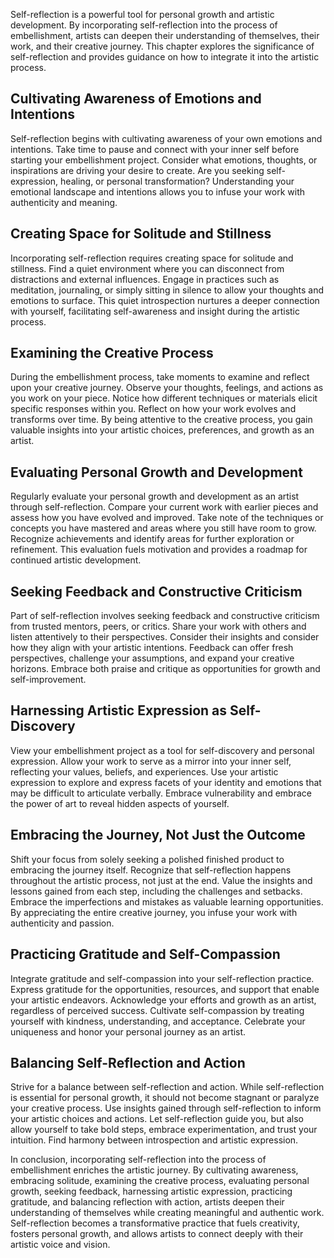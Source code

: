 
Self-reflection is a powerful tool for personal growth and artistic development. By incorporating self-reflection into the process of embellishment, artists can deepen their understanding of themselves, their work, and their creative journey. This chapter explores the significance of self-reflection and provides guidance on how to integrate it into the artistic process.

Cultivating Awareness of Emotions and Intentions
------------------------------------------------

Self-reflection begins with cultivating awareness of your own emotions and intentions. Take time to pause and connect with your inner self before starting your embellishment project. Consider what emotions, thoughts, or inspirations are driving your desire to create. Are you seeking self-expression, healing, or personal transformation? Understanding your emotional landscape and intentions allows you to infuse your work with authenticity and meaning.

Creating Space for Solitude and Stillness
-----------------------------------------

Incorporating self-reflection requires creating space for solitude and stillness. Find a quiet environment where you can disconnect from distractions and external influences. Engage in practices such as meditation, journaling, or simply sitting in silence to allow your thoughts and emotions to surface. This quiet introspection nurtures a deeper connection with yourself, facilitating self-awareness and insight during the artistic process.

Examining the Creative Process
------------------------------

During the embellishment process, take moments to examine and reflect upon your creative journey. Observe your thoughts, feelings, and actions as you work on your piece. Notice how different techniques or materials elicit specific responses within you. Reflect on how your work evolves and transforms over time. By being attentive to the creative process, you gain valuable insights into your artistic choices, preferences, and growth as an artist.

Evaluating Personal Growth and Development
------------------------------------------

Regularly evaluate your personal growth and development as an artist through self-reflection. Compare your current work with earlier pieces and assess how you have evolved and improved. Take note of the techniques or concepts you have mastered and areas where you still have room to grow. Recognize achievements and identify areas for further exploration or refinement. This evaluation fuels motivation and provides a roadmap for continued artistic development.

Seeking Feedback and Constructive Criticism
-------------------------------------------

Part of self-reflection involves seeking feedback and constructive criticism from trusted mentors, peers, or critics. Share your work with others and listen attentively to their perspectives. Consider their insights and consider how they align with your artistic intentions. Feedback can offer fresh perspectives, challenge your assumptions, and expand your creative horizons. Embrace both praise and critique as opportunities for growth and self-improvement.

Harnessing Artistic Expression as Self-Discovery
------------------------------------------------

View your embellishment project as a tool for self-discovery and personal expression. Allow your work to serve as a mirror into your inner self, reflecting your values, beliefs, and experiences. Use your artistic expression to explore and express facets of your identity and emotions that may be difficult to articulate verbally. Embrace vulnerability and embrace the power of art to reveal hidden aspects of yourself.

Embracing the Journey, Not Just the Outcome
-------------------------------------------

Shift your focus from solely seeking a polished finished product to embracing the journey itself. Recognize that self-reflection happens throughout the artistic process, not just at the end. Value the insights and lessons gained from each step, including the challenges and setbacks. Embrace the imperfections and mistakes as valuable learning opportunities. By appreciating the entire creative journey, you infuse your work with authenticity and passion.

Practicing Gratitude and Self-Compassion
----------------------------------------

Integrate gratitude and self-compassion into your self-reflection practice. Express gratitude for the opportunities, resources, and support that enable your artistic endeavors. Acknowledge your efforts and growth as an artist, regardless of perceived success. Cultivate self-compassion by treating yourself with kindness, understanding, and acceptance. Celebrate your uniqueness and honor your personal journey as an artist.

Balancing Self-Reflection and Action
------------------------------------

Strive for a balance between self-reflection and action. While self-reflection is essential for personal growth, it should not become stagnant or paralyze your creative process. Use insights gained through self-reflection to inform your artistic choices and actions. Let self-reflection guide you, but also allow yourself to take bold steps, embrace experimentation, and trust your intuition. Find harmony between introspection and artistic expression.

In conclusion, incorporating self-reflection into the process of embellishment enriches the artistic journey. By cultivating awareness, embracing solitude, examining the creative process, evaluating personal growth, seeking feedback, harnessing artistic expression, practicing gratitude, and balancing reflection with action, artists deepen their understanding of themselves while creating meaningful and authentic work. Self-reflection becomes a transformative practice that fuels creativity, fosters personal growth, and allows artists to connect deeply with their artistic voice and vision.
